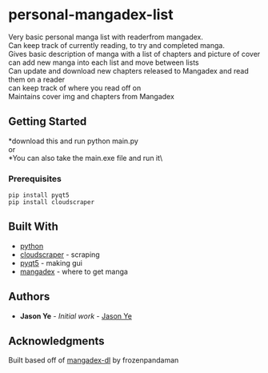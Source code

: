 # personal-mangadex-list

Very basic personal manga list with readerfrom mangadex.\
Can keep track of currently reading, to try and completed manga.\
Gives basic description of manga with a list of chapters and picture of cover\
can add new manga into each list and move between lists\
Can update and download new chapters released to Mangadex and read them on a reader\
can keep track of where you read off on\
Maintains cover img and chapters from Mangadex

## Getting Started

*download this and run python main.py\
or\
*You can also take the main.exe file and run it\

### Prerequisites
```
pip install pyqt5
pip install cloudscraper
```

## Built With

* [python](https://www.python.org/)
* [cloudscraper](https://pypi.org/project/cloudscraper/) - scraping
* [pyqt5](https://www.riverbankcomputing.com/software/pyqt/download5) - making gui
* [mangadex](https://mangadex.org/) - where to get manga

## Authors

* **Jason Ye** - *Initial work* - [Jason Ye](https://github.com/ynjason)


## Acknowledgments

Built based off of [mangadex-dl](https://github.com/frozenpandaman/mangadex-dl) by frozenpandaman